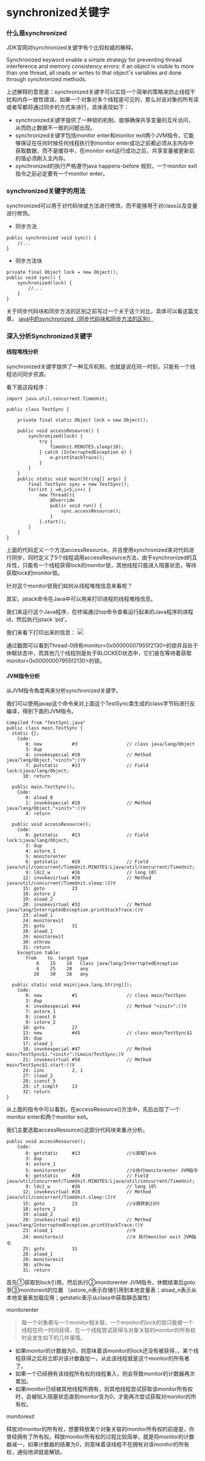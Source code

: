 # synchronized关键字

### 什么是synchronized

JDK官网对synchronized关键字有个比较权威的解释。

Synchronized keyword enable a simple strategy for preventing thread interference and memory consistency errors: if an object is visible to more than one thread, all reads or writes to that object's variables ard done through synchronized methods.

上述解释的意思是：synchronized关键字可以实现一个简单的策略来防止线程干扰和内存一致性错误，如果一个对象对多个线程是可见的，那么对该对象的所有读或者写都将通过同步的方式来进行，具体表现如下：
- synchronized关键字提供了一种锁的机制，能够确保共享变量的互斥访问，从而防止数据不一致的问题出现。
- synchronized关键字包括monitor enter和monitor exit两个JVM指令，它能够保证在任何时候任何线程执行到monitor enter成功之前都必须从主内存中获取数据，而不是缓存中，在monitor exit运行成功之后，共享变量被更新后的值必须刷入主内存。
- synchronized的执行严格遵守java happens-before 规则，一个monitor exit指令之前必定要有一个monitor enter。

### synchronized关键字的用法
synchronized可以用于对代码块或方法进行修饰，而不能够用于对class以及变量进行修饰。

- 同步方法

```
public synchronized void sync() {
    //...
}
```
- 同步方法块

```
private final Object lock = new Object();
public void sync() {
    synchronized(lock) {
        //...
    }
}
```

关于同步代码块和同步方法的区别之前写过一个关于这个对比，具体可以看这篇文章。
[java中的synchronized（同步代码块和同步方法的区别）](https://blog.csdn.net/h_gao/article/details/52266950)

### 深入分析Synchronized关键字

#### 线程堆栈分析
synchronized关键字提供了一种互斥机制，也就是说在同一时刻，只能有一个线程访问同步资源。

看下面这段程序：
```
import java.util.concurrent.TimeUnit;

public class TestSync {
	
	private final static Object lock = new Object();
	
	public void accessResource() {
		synchronized(lock) {
			try {
				TimeUnit.MINUTES.sleep(10);
			} catch (InterruptedException e) {
				e.printStackTrace();
			}
		}
	}
	public static void main(String[] args) {
		final TestSync sync = new TestSync();
		for(int i =0;i<5;i++) {
			new Thread(){
				@Override
				public void run() {
					sync.accessResource();
				}	
			}.start();
		}
	}
}

```

上面的代码定义一个方法accessResource，并且使用synchronized来对代码进行同步，同时定义了5个线程调用accessResource方法，由于synchronized的互斥性，只能有一个线程获得lock的monitor锁，其他线程只能进入阻塞状态，等待获取lock的monitor锁。

针对这个monitor锁我们如何从线程堆栈信息来看呢？

其实，jstack命令在Java中可以用来打印进程的线程堆栈信息。

我们来运行这个Java程序，在终端通过top命令查看运行起来的Java程序的进程id，然后执行jstack ‘pid’。

我们来看下打印出来的信息：
![](../img/jstack_print_info.png)

通过截图可以看到Thread-0持有monitor<0x00000007955f2130>的锁并且处于休眠状态中，而其他几个线程则是处于BLOCKED状态中，它们是在等待着获取monitor<0x00000007955f2130>的锁。

#### JVM指令分析
从JVM指令角度再来分析synchronized关键字。

我们可以使用javap这个命令来对上面这个TestSync类生成的class字节码进行反编译，得到下面的JVM指令。
```
Compiled from "TestSync.java"
public class main.TestSync {
  static {};
    Code:
       0: new           #3                  // class java/lang/Object
       3: dup
       4: invokespecial #10                 // Method java/lang/Object."<init>":()V
       7: putstatic     #13                 // Field lock:Ljava/lang/Object;
      10: return

  public main.TestSync();
    Code:
       0: aload_0
       1: invokespecial #10                 // Method java/lang/Object."<init>":()V
       4: return

  public void accessResource();
    Code:
       0: getstatic     #13                 // Field lock:Ljava/lang/Object;
       3: dup
       4: astore_1
       5: monitorenter
       6: getstatic     #20                 // Field java/util/concurrent/TimeUnit.MINUTES:Ljava/util/concurrent/TimeUnit;
       9: ldc2_w        #26                 // long 10l
      12: invokevirtual #28                 // Method java/util/concurrent/TimeUnit.sleep:(J)V
      15: goto          23
      18: astore_2
      19: aload_2
      20: invokevirtual #32                 // Method java/lang/InterruptedException.printStackTrace:()V
      23: aload_1
      24: monitorexit
      25: goto          31
      28: aload_1
      29: monitorexit
      30: athrow
      31: return
    Exception table:
       from    to  target type
           6    15    18   Class java/lang/InterruptedException
           6    25    28   any
          28    30    28   any

  public static void main(java.lang.String[]);
    Code:
       0: new           #1                  // class main/TestSync
       3: dup
       4: invokespecial #44                 // Method "<init>":()V
       7: astore_1
       8: iconst_0
       9: istore_2
      10: goto          27
      13: new           #45                 // class main/TestSync$1
      16: dup
      17: aload_1
      18: invokespecial #47                 // Method main/TestSync$1."<init>":(Lmain/TestSync;)V
      21: invokevirtual #50                 // Method main/TestSync$1.start:()V
      24: iinc          2, 1
      27: iload_2
      28: iconst_5
      29: if_icmplt     13
      32: return
}
```

从上面的指令中可以看到，在accessResource()方法中，先后出现了一个monitor enter和两个monitor exit。

我们主要选取accessResource()这部分代码块来重点分析。
```
public void accessResource();
    Code:
       0: getstatic     #13                 //①获取lock
       3: dup
       4: astore_1
       5: monitorenter                      //②执行monitorenter JVM指令
       6: getstatic     #20                 // Field java/util/concurrent/TimeUnit.MINUTES:Ljava/util/concurrent/TimeUnit;
       9: ldc2_w        #26                 // long 10l
      12: invokevirtual #28                 // Method java/util/concurrent/TimeUnit.sleep:(J)V
      15: goto          23                  //③跳转到23行
      18: astore_2
      19: aload_2
      20: invokevirtual #32                 // Method java/lang/InterruptedException.printStackTrace:()V
      23: aload_1                           //④
      24: monitorexit                       //⑤ 执行monitor exit JVM指令
      25: goto          31
      28: aload_1
      29: monitorexit
      30: athrow
      31: return
```

首先①获取到lock引用，然后执行②monitorenter JVM指令，休眠结束后goto至③monitorexit的位置
（astore_n表示存储引用到本地变量表；aload_n表示从本地变量表加载应用；getstatic表示从class中获取静态属性）

monitorenter

 > 每一个对象都与一个monitor相关联，一个monitor的lock的锁只能被一个线程在同一时间获得，在一个线程尝试获得与对象关联的monitor的所有权时会发生如下的几件事情。

 - 如果monitor的计数器为0，则意味着该monitor的lock还没有被获得，，某个线程获得之后将立即对该计数器加一，从此该线程就是这个monitor的所有者了。
 - 如果一个已经拥有该线程所有权的线程重入，则会导致monitor的计数器再次累加。
 - 如果monitor已经被其他线程所拥有，则其他线程尝试获取该monitor所有权时，会被陷入阻塞状态直到monitor变为0，才能再次尝试获取对monitor的所有权。

monitorexit

释放对monitor的所有权，想要释放某个对象关联的monitor所有权的前提是，你曾经拥有了所有权。释放monitor所有权的过程比较简单，就是将monitor的计数器减一，如果计数器的结果为0，则意味着该线程不在拥有对该monitor的所有权，通俗地讲就是解锁。